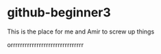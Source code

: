 # github-beginner3
This is the place for me and Amir to screw up things

orrrrrrrrrrrrrrrrrrrrrrrrrrrrrrr